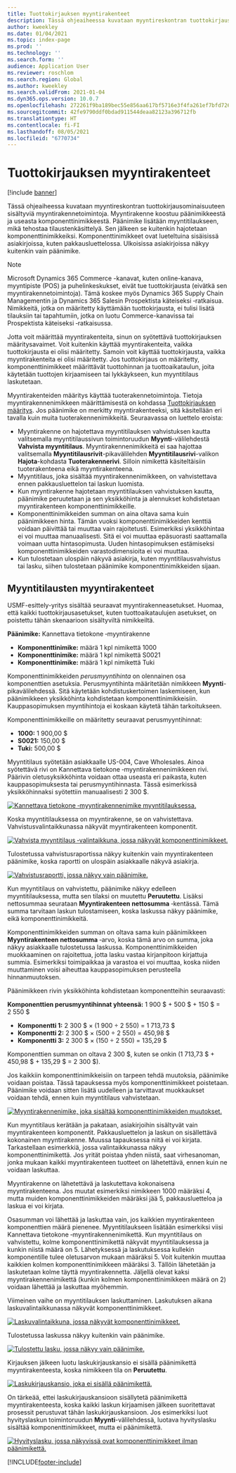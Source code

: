 ```yaml
---
title: Tuottokirjauksen myyntirakenteet
description: Tässä ohjeaiheessa kuvataan myyntireskontran tuottokirjausominaisuuteen sisältyviä myyntirakennetoimintoja. Myyntirakenne koostuu päänimikkeestä ja useasta komponenttinimikkeestä.
author: kweekley
ms.date: 01/04/2021
ms.topic: index-page
ms.prod: ''
ms.technology: ''
ms.search.form: ''
audience: Application User
ms.reviewer: roschlom
ms.search.region: Global
ms.author: kweekley
ms.search.validFrom: 2021-01-04
ms.dyn365.ops.version: 10.0.7
ms.openlocfilehash: 272261f9ba189bec55e856aa617bf5716e3f4fa261ef7bfd7269184a09a51a2b
ms.sourcegitcommit: 42fe9790ddf0bdad911544deaa82123a396712fb
ms.translationtype: HT
ms.contentlocale: fi-FI
ms.lasthandoff: 08/05/2021
ms.locfileid: "6770734"
---
```

# <a name="revenue-recognition-bundles"></a>Tuottokirjauksen myyntirakenteet

[!include [banner](../includes/banner.md)]

Tässä ohjeaiheessa kuvataan myyntireskontran tuottokirjausominaisuuteen sisältyviä myyntirakennetoimintoja. Myyntirakenne koostuu päänimikkeestä ja useasta komponenttinimikkeestä. Päänimike lisätään myyntitilaukseen, mikä tehostaa tilaustenkäsittelyä. Sen jälkeen se kuitenkin hajotetaan komponenttinimikkeiksi. Komponenttinimikkeet ovat lueteltuina sisäisissä asiakirjoissa, kuten pakkausluettelossa. Ulkoisissa asiakirjoissa näkyy kuitenkin vain päänimike.

> [!NOTE]
> Microsoft Dynamics 365 Commerce -kanavat, kuten online-kanava, myyntipiste (POS) ja puhelinkeskukset, eivät tue tuottokirjausta (eivätkä sen myyntirakennetoimintoja). Tämä koskee myös Dynamics 365 Supply Chain Managementin ja Dynamics 365 Salesin Prospektista käteiseksi ‑ratkaisua. Nimikkeitä, jotka on määritetty käyttämään tuottokirjausta, ei tulisi lisätä tilauksiin tai tapahtumiin, jotka on luotu Commerce-kanavissa tai Prospektista käteiseksi ‑ratkaisussa.

Jotta voit määrittää myyntirakenteita, sinun on syötettävä tuottokirjauksen määritysavaimet. Voit kuitenkin käyttää myyntirakenteita, vaikka tuottokirjausta ei olisi määritetty. Samoin voit käyttää tuottokirjausta, vaikka myyntirakenteita ei olisi määritetty. Jos tuottokirjaus on määritetty, komponenttinimikkeet määrittävät tuottohinnan ja tuottoaikataulun, joita käytetään tuottojen kirjaamiseen tai lykkäykseen, kun myyntitilaus laskutetaan.

Myyntirakenteiden määritys käyttää tuoterakennetoimintoja. Tietoja myyntirakennenimikkeen määrittämisestä on kohdassa [Tuottokirjauksen määritys](revenue-recognition-setup.md). Jos päänimike on merkitty myyntirakenteeksi, sitä käsitellään eri tavalla kuin muita tuoterakennenimikkeitä. Seuraavassa on luettelo eroista:

- Myyntirakenne on hajotettava myyntitilauksen vahvistuksen kautta valitsemalla myyntitilaussivun toimintoruudun **Myynti**-välilehdestä **Vahvista myyntitilaus**. Myyntirakennenimikkeitä ei saa hajottaa valitsemalla **Myyntitilausrivit**-pikavälilehden **Myyntitilausrivi**-valikon **Hajota**-kohdasta **Tuoterakennerivi**. Silloin nimikettä käsiteltäisiin tuoterakenteena eikä myyntirakenteena.
- Myyntitilaus, joka sisältää myyntirakennenimikkeen, on vahvistettava ennen pakkausluettelon tai laskun luomista.
- Kun myyntirakenne hajotetaan myyntitilauksen vahvistuksen kautta, päänimike peruutetaan ja sen yksikköhinta ja alennukset kohdistetaan myyntirakenteen komponenttinimikkeille.
- Komponenttinimikkeiden summan on aina oltava sama kuin päänimikkeen hinta. Tämän vuoksi komponenttinimikkeiden kenttiä voidaan päivittää tai muuttaa vain rajoitetusti. Esimerkiksi yksikköhintaa ei voi muuttaa manuaalisesti. Sitä ei voi muuttaa epäsuorasti saattamalla voimaan uutta hintasopimusta. Uuden hintasopimuksen estämiseksi komponenttinimikkeiden varastodimensioita ei voi muuttaa.
- Kun tulostetaan ulospäin näkyvä asiakirja, kuten myyntitilausvahvistus tai lasku, siihen tulostetaan päänimike komponenttinimikkeiden sijaan.

## <a name="bundles-on-sales-orders"></a>Myyntitilausten myyntirakenteet

USMF-esittely-yritys sisältää seuraavat myyntirakenneasetukset. Huomaa, että kaikki tuottokirjausasetukset, kuten tuottoaikataulujen asetukset, on poistettu tähän skenaarioon sisältyviltä nimikkeiltä.

**Päänimike:** Kannettava tietokone ‑myyntirakenne

- **Komponenttinimike:** määrä 1 kpl nimikettä 1000
- **Komponenttinimike:** määrä 1 kpl nimikettä S0021
- **Komponenttinimike:** määrä 1 kpl nimikettä Tuki

Komponenttinimikkeiden *perusmyyntihinta* on olennainen osa komponenttien asetuksia. Perusmyyntihinta määritetään nimikkeen **Myynti**-pikavälilehdessä. Sitä käytetään kohdistuskertoimen laskemiseen, kun päänimikkeen yksikköhinta kohdistetaan komponenttinimikkeisiin. Kauppasopimuksen myyntihintoja ei koskaan käytetä tähän tarkoitukseen.

Komponenttinimikkeille on määritetty seuraavat perusmyyntihinnat:

- **1000:** 1 900,00 $
- **S0021:** 150,00 $
- **Tuki:** 500,00 $

Myyntitilaus syötetään asiakkaalle US-004, Cave Wholesales. Ainoa syötettävä rivi on Kannettava tietokone ‑myyntirakennenimikkeen rivi. Päärivin oletusyksikköhinta voidaan ottaa useasta eri paikasta, kuten kauppasopimuksesta tai perusmyyntihinnasta. Tässä esimerkissä yksikköhinnaksi syötettiin manuaalisesti 2 300 $.

[![Kannettava tietokone ‑myyntirakennenimike myyntitilauksessa.](./media/bundle-01.png)](./media/bundle-01.png)

Koska myyntitilauksessa on myyntirakenne, se on vahvistettava. Vahvistusvalintaikkunassa näkyvät myyntirakenteen komponentit.

[![Vahvista myyntitilaus ‑valintaikkuna, jossa näkyvät komponenttinimikkeet.](./media/bundle-02.png)](./media/bundle-02.png)

Tulostetussa vahvistusraportissa näkyy kuitenkin vain myyntirakenteen päänimike, koska raportti on ulospäin asiakkaalle näkyvä asiakirja.

[![Vahvistusraportti, jossa näkyy vain päänimike.](./media/bundle-03.png)](./media/bundle-03.png)

Kun myyntitilaus on vahvistettu, päänimike näkyy edelleen myyntitilauksessa, mutta sen tilaksi on muutettu **Peruutettu**. Lisäksi nettosummaa seurataan **Myyntirakenteen nettosumma** ‑kentässä. Tämä summa tarvitaan laskun tulostamiseen, koska laskussa näkyy päänimike, eikä komponenttinimikkeitä.

Komponenttinimikkeiden summan on oltava sama kuin päänimikkeen **Myyntirakenteen nettosumma** ‑arvo, koska tämä arvo on summa, joka näkyy asiakkaalle tulostetussa laskussa. Komponenttinimikkeiden muokkaaminen on rajoitettua, jotta lasku vastaa kirjanpitoon kirjattuja summia. Esimerkiksi toimipaikkaa ja varastoa ei voi muuttaa, koska niiden muuttaminen voisi aiheuttaa kauppasopimuksen perusteella hinnanmuutoksen.

Päänimikkeen rivin yksikköhinta kohdistetaan komponentteihin seuraavasti:

**Komponenttien perusmyyntihinnat yhteensä:** 1 900 $ + 500 $ + 150 $ = 2 550 $

- **Komponentti 1:** 2 300 $ × (1 900 ÷ 2 550) = 1 713,73 $
- **Komponentti 2:** 2 300 $ × (500 ÷ 2 550) = 450,98 $
- **Komponentti 3:** 2 300 $ × (150 ÷ 2 550) = 135,29 $

Komponenttien summan on oltava 2 300 $, kuten se onkin (1 713,73 $ + 450,98 $ + 135,29 $ = 2 300 $).

Jos kaikkiin komponenttinimikkeisiin on tarpeen tehdä muutoksia, päänimike voidaan poistaa. Tässä tapauksessa myös komponenttinimikkeet poistetaan. Päänimike voidaan sitten lisätä uudelleen ja tarvittavat muokkaukset voidaan tehdä, ennen kuin myyntitilaus vahvistetaan.

[![Myyntirakennenimike, joka sisältää komponenttinimikkeiden muutokset.](./media/bundle-04.png)](./media/bundle-04.png)

Kun myyntitilaus kerätään ja pakataan, asiakirjoihin sisältyvät vain myyntirakenteen komponentit. Pakkausluettelon ja laskun on sisällettävä kokonainen myyntirakenne. Muussa tapauksessa niitä ei voi kirjata. Tarkastellaan esimerkkiä, jossa valintaikkunassa näkyy komponenttinimikettä. Jos yrität poistaa yhden niistä, saat virhesanoman, jonka mukaan kaikki myyntirakenteen tuotteet on lähetettävä, ennen kuin ne voidaan laskuttaa.

Myyntirakenne on lähetettävä ja laskutettava kokonaisena myyntirakenteena. Jos muutat esimerkiksi nimikkeen 1000 määräksi 4, mutta muiden komponenttinimikkeiden määräksi jää 5, pakkausluetteloa ja laskua ei voi kirjata.

Osasumman voi lähettää ja laskuttaa vain, jos kaikkien myyntirakenteen komponenttien määrä pienenee. Myyntitilaukseen lisätään esimerkiksi viisi Kannettava tietokone ‑myyntirakennenimikettä. Kun myyntitilaus on vahvistettu, kolme komponenttinimikettä näkyvät myyntitilauksessa ja kunkin niistä määrä on 5. Lähetyksessä ja laskutuksessa kullekin komponentille tulee oletusarvon mukaan määräksi 5. Voit kuitenkin muuttaa kaikkien kolmen komponenttinimikkeen määräksi 3. Tällöin lähetetään ja laskutetaan kolme täyttä myyntirakennetta. Jäljellä olevat kaksi myyntirakennenimikettä (kunkin kolmen komponenttinimikkeen määrä on 2) voidaan lähettää ja laskuttaa myöhemmin.

Viimeinen vaihe on myyntitilauksen laskuttaminen. Laskutuksen aikana laskuvalintaikkunassa näkyvät komponenttinimikkeet.

[![Laskuvalintaikkuna, jossa näkyvät komponenttinimikkeet.](./media/bundle-06.png)](./media/bundle-06.png)

Tulostetussa laskussa näkyy kuitenkin vain päänimike.
 
[![Tulostettu lasku, jossa näkyy vain päänimike.](./media/bundle-07.png)](./media/bundle-07.png)

Kirjauksen jälkeen luotu laskukirjauskansio ei sisällä päänimikettä myyntirakenteesta, koska nimikkeen tila on **Peruutettu**.

[![Laskukirjauskansio, joka ei sisällä päänimikettä.](./media/bundle-08.png)](./media/bundle-08.png)

On tärkeää, ettei laskukirjauskansioon sisällytetä päänimikettä myyntirakenteesta, koska kaikki laskun kirjaamisen jälkeen suoritettavat prosessit perustuvat tähän laskukirjauskansioon. Jos esimerkiksi luot hyvityslaskun toimintoruudun **Myynti**-välilehdessä, luotava hyvityslasku sisältää komponenttinimikkeet, mutta ei päänimikettä.

[![Hyvityslasku, jossa näkyvissä ovat komponenttinimikkeet ilman päänimikettä.](./media/bundle-09.png)](./media/bundle-09.png)


[!INCLUDE[footer-include](../../includes/footer-banner.md)]